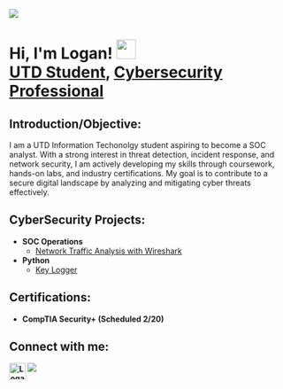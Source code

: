 <!--horizontal divider(gradiant)-->
<img src="https://user-images.githubusercontent.com/73097560/115834477-dbab4500-a447-11eb-908a-139a6edaec5c.gif">

<h1>Hi, I'm Logan! </b><img src="https://media.giphy.com/media/hvRJCLFzcasrR4ia7z/giphy.gif" width="35"><br/><a href="https://github.com/Roaming-Mars-ctrl">UTD Student</a>, <a href="https://www.linkedin.com/in/logan-s-thompson/">Cybersecurity Professional</a>

## Introduction/Objective:
I am a UTD Information Techonolgy student aspiring to become a SOC analyst. With a strong interest in threat detection, incident response, and network security, I am actively developing my skills through coursework, hands-on labs, and industry certifications. My goal is to contribute to a secure digital landscape by analyzing and mitigating cyber threats effectively.

<h2>CyberSecurity Projects:</h2>

- <b>SOC Operations </b>
  - [Network Traffic Analysis with Wireshark](https://github.com/Roaming-Mars-ctrl/Network-Traffic-Analysis-with-Wireshark)
- <b>Python </b>
  - [Key Logger](https://github.com/Roaming-Mars-ctrl/Network-Traffic-Analysis-with-Wireshark)

<h2>Certifications:</h2> 

- <b>CompTIA Security+ (Scheduled 2/20)


<h2>Connect with me:</h2>


[<img align="left" alt="LoganThompson | LinkedIn" width="30px" src="https://user-images.githubusercontent.com/88904952/234979284-68c11d7f-1acc-4f0c-ac78-044e1037d7b0.png" />][linkedin]


[linkedin]: https://www.linkedin.com/in/logan-s-thompson/
<!--horizontal divider(gradiant)-->
<img src="https://user-images.githubusercontent.com/73097560/115834477-dbab4500-a447-11eb-908a-139a6edaec5c.gif">
